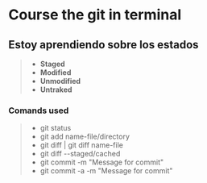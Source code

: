 # Course the git in terminal

## Estoy aprendiendo sobre los estados

> - **Staged**
> - **Modified**
> - **Unmodified**
> - **Untraked**

### Comands used

> - git status
> - git add name-file/directory
> - git diff | git diff name-file
> - git diff --staged/cached
> - git commit -m "Message for commit"
> - git commit -a -m "Message for commit"
